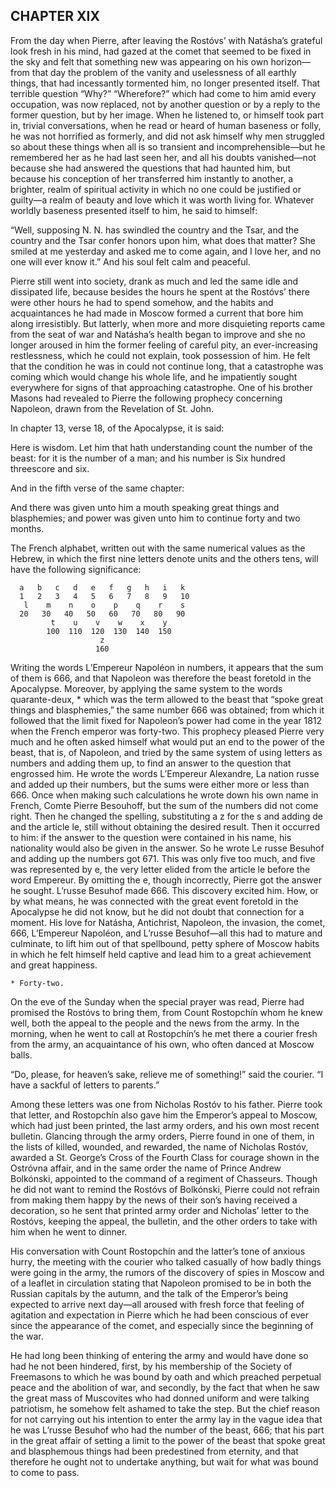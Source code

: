 ## CHAPTER XIX

From the day when Pierre, after leaving the Rostóvs’ with Natásha’s
grateful look fresh in his mind, had gazed at the comet that seemed to
be fixed in the sky and felt that something new was appearing on his own
horizon—from that day the problem of the vanity and uselessness of all
earthly things, that had incessantly tormented him, no longer presented
itself. That terrible question “Why?” “Wherefore?” which had come to him
amid every occupation, was now replaced, not by another question or by a
reply to the former question, but by her image. When he listened to, or
himself took part in, trivial conversations, when he read or heard of
human baseness or folly, he was not horrified as formerly, and did
not ask himself why men struggled so about these things when all is so
transient and incomprehensible—but he remembered her as he had last
seen her, and all his doubts vanished—not because she had answered
the questions that had haunted him, but because his conception of her
transferred him instantly to another, a brighter, realm of spiritual
activity in which no one could be justified or guilty—a realm of beauty
and love which it was worth living for. Whatever worldly baseness
presented itself to him, he said to himself:

“Well, supposing N. N. has swindled the country and the Tsar, and the
country and the Tsar confer honors upon him, what does that matter? She
smiled at me yesterday and asked me to come again, and I love her, and
no one will ever know it.” And his soul felt calm and peaceful.

Pierre still went into society, drank as much and led the same idle
and dissipated life, because besides the hours he spent at the Rostóvs’
there were other hours he had to spend somehow, and the habits and
acquaintances he had made in Moscow formed a current that bore him along
irresistibly. But latterly, when more and more disquieting reports came
from the seat of war and Natásha’s health began to improve and she
no longer aroused in him the former feeling of careful pity, an
ever-increasing restlessness, which he could not explain, took
possession of him. He felt that the condition he was in could not
continue long, that a catastrophe was coming which would change his
whole life, and he impatiently sought everywhere for signs of that
approaching catastrophe. One of his brother Masons had revealed to
Pierre the following prophecy concerning Napoleon, drawn from the
Revelation of St. John.

In chapter 13, verse 18, of the Apocalypse, it is said:

Here is wisdom. Let him that hath understanding count the number of
the beast: for it is the number of a man; and his number is Six hundred
threescore and six.

And in the fifth verse of the same chapter:

And there was given unto him a mouth speaking great things and
blasphemies; and power was given unto him to continue forty and two
months.


The French alphabet, written out with the same numerical values as the
Hebrew, in which the first nine letters denote units and the others
tens, will have the following significance:

      a   b   c   d   e   f   g   h   i   k
      1   2   3   4   5   6   7   8   9   10
       l    m    n    o    p    q    r    s
      20   30   40   50   60   70   80   90
             t    u    v    w    x    y
            100  110  120  130  140  150
                        z
                       160

Writing the words L’Empereur Napoléon in numbers, it appears that the
sum of them is 666, and that Napoleon was therefore the beast foretold
in the Apocalypse. Moreover, by applying the same system to the words
quarante-deux, * which was the term allowed to the beast that “spoke
great things and blasphemies,” the same number 666 was obtained; from
which it followed that the limit fixed for Napoleon’s power had come
in the year 1812 when the French emperor was forty-two. This prophecy
pleased Pierre very much and he often asked himself what would put an
end to the power of the beast, that is, of Napoleon, and tried by the
same system of using letters as numbers and adding them up, to find an
answer to the question that engrossed him. He wrote the words L’Empereur
Alexandre, La nation russe and added up their numbers, but the sums
were either more or less than 666. Once when making such calculations he
wrote down his own name in French, Comte Pierre Besouhoff, but the
sum of the numbers did not come right. Then he changed the spelling,
substituting a z for the s and adding de and the article le, still
without obtaining the desired result. Then it occurred to him: if the
answer to the question were contained in his name, his nationality would
also be given in the answer. So he wrote Le russe Besuhof and adding
up the numbers got 671. This was only five too much, and five was
represented by e, the very letter elided from the article le before the
word Empereur. By omitting the e, though incorrectly, Pierre got the
answer he sought. L’russe Besuhof made 666. This discovery excited him.
How, or by what means, he was connected with the great event foretold in
the Apocalypse he did not know, but he did not doubt that connection for
a moment. His love for Natásha, Antichrist, Napoleon, the invasion, the
comet, 666, L’Empereur Napoléon, and L’russe Besuhof—all this had to
mature and culminate, to lift him out of that spellbound, petty sphere
of Moscow habits in which he felt himself held captive and lead him to a
great achievement and great happiness.

    * Forty-two.


On the eve of the Sunday when the special prayer was read, Pierre had
promised the Rostóvs to bring them, from Count Rostopchín whom he knew
well, both the appeal to the people and the news from the army. In the
morning, when he went to call at Rostopchín’s he met there a courier
fresh from the army, an acquaintance of his own, who often danced at
Moscow balls.

“Do, please, for heaven’s sake, relieve me of something!” said the
courier. “I have a sackful of letters to parents.”

Among these letters was one from Nicholas Rostóv to his father. Pierre
took that letter, and Rostopchín also gave him the Emperor’s appeal to
Moscow, which had just been printed, the last army orders, and his own
most recent bulletin. Glancing through the army orders, Pierre found in
one of them, in the lists of killed, wounded, and rewarded, the name of
Nicholas Rostóv, awarded a St. George’s Cross of the Fourth Class for
courage shown in the Ostróvna affair, and in the same order the name
of Prince Andrew Bolkónski, appointed to the command of a regiment of
Chasseurs. Though he did not want to remind the Rostóvs of Bolkónski,
Pierre could not refrain from making them happy by the news of their
son’s having received a decoration, so he sent that printed army order
and Nicholas’ letter to the Rostóvs, keeping the appeal, the bulletin,
and the other orders to take with him when he went to dinner.

His conversation with Count Rostopchín and the latter’s tone of anxious
hurry, the meeting with the courier who talked casually of how badly
things were going in the army, the rumors of the discovery of spies in
Moscow and of a leaflet in circulation stating that Napoleon promised
to be in both the Russian capitals by the autumn, and the talk of the
Emperor’s being expected to arrive next day—all aroused with fresh force
that feeling of agitation and expectation in Pierre which he had been
conscious of ever since the appearance of the comet, and especially
since the beginning of the war.

He had long been thinking of entering the army and would have done so
had he not been hindered, first, by his membership of the Society of
Freemasons to which he was bound by oath and which preached perpetual
peace and the abolition of war, and secondly, by the fact that when he
saw the great mass of Muscovites who had donned uniform and were talking
patriotism, he somehow felt ashamed to take the step. But the chief
reason for not carrying out his intention to enter the army lay in the
vague idea that he was L’russe Besuhof who had the number of the beast,
666; that his part in the great affair of setting a limit to the
power of the beast that spoke great and blasphemous things had been
predestined from eternity, and that therefore he ought not to undertake
anything, but wait for what was bound to come to pass.





